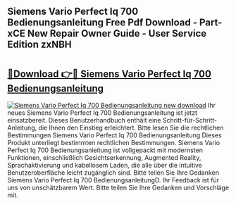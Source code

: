 ## Siemens Vario Perfect Iq 700 Bedienungsanleitung Free Pdf Download - Part-xCE New Repair Owner Guide - User Service Edition zxNBH

# <h2><a href="http://df2lnq.blite.top/?on=Siemens+Vario+Perfect+Iq+700+Bedienungsanleitung">🔗Download 👉🔴 Siemens Vario Perfect Iq 700 Bedienungsanleitung</a></h2>

[![Siemens Vario Perfect Iq 700 Bedienungsanleitung new download](https://i.imgur.com/lujVjoI.png)](http://df2lnq.blite.top/?on=Siemens+Vario+Perfect+Iq+700+Bedienungsanleitung)
Ihr neues Siemens Vario Perfect Iq 700 Bedienungsanleitung ist jetzt einsatzbereit. Dieses Benutzerhandbuch enthält eine Schritt-für-Schritt-Anleitung, die Ihnen den Einstieg erleichtert. Bitte lesen Sie die rechtlichen Bestimmungen Siemens Vario Perfect Iq 700 Bedienungsanleitung Dieses Produkt unterliegt bestimmten rechtlichen Bestimmungen. Siemens Vario Perfect Iq 700 Bedienungsanleitung ist vollgepackt mit modernsten Funktionen, einschließlich Gesichtserkennung, Augmented Reality, Sprachaktivierung und kabellosem Laden, die alle über die intuitive Benutzeroberfläche leicht zugänglich sind. Bitte teilen Sie Ihre Gedanken Siemens Vario Perfect Iq 700 BedienungsanleitungD. Ihr Feedback ist für uns von unschätzbarem Wert. Bitte teilen Sie Ihre Gedanken und Vorschläge mit.
